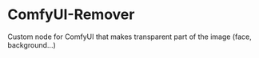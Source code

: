 # ComfyUI-Remover
Custom node for ComfyUI that makes transparent part of the image (face, background...)
